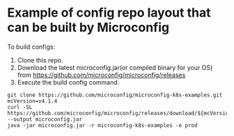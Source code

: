 # Example of config repo layout that can be built by Microconfig

To build configs:
1) Clone this repo.
2) Download the latest microconfig.jar(or compiled binary for your OS) from https://github.com/microconfig/microconfig/releases
4) Execute the build config command.

```
git clone https://github.com/microconfig/microconfig-k8s-examples.git
mcVersion=v4.1.4
curl -SL  https://github.com/microconfig/microconfig/releases/download/${mcVersion}/microconfig.jar --output microconfig.jar
java -jar microconfig.jar -r microconfig-k8s-examples -e prod
```
